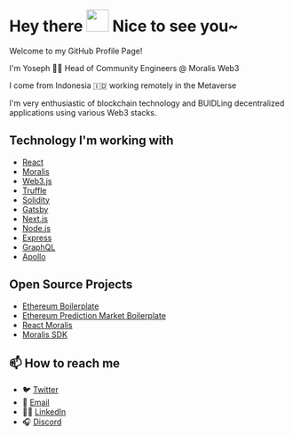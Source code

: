 # Hey there <img src="https://media.giphy.com/media/hvRJCLFzcasrR4ia7z/giphy.gif" width="40px"> Nice to see you~

Welcome to my GitHub Profile Page!

I'm Yoseph 👨‍💻 Head of Community Engineers @ Moralis Web3

I come from Indonesia 🇮🇩 working remotely in the Metaverse

I'm very enthusiastic of blockchain technology and BUIDLing decentralized applications using various Web3 stacks.

## Technology I'm working with
- [React](https://reactjs.org/)
- [Moralis](https://moralis.io/)
- [Web3.js](https://web3js.readthedocs.io/en/v1.5.2/)
- [Truffle](https://trufflesuite.com/docs/truffle/getting-started/truffle-with-metamask.html)
- [Solidity](https://docs.soliditylang.org/)
- [Gatsby](https://www.gatsbyjs.com/)
- [Next.js](https://nextjs.org/)
- [Node.js](https://nodejs.org/)
- [Express](https://expressjs.com/)
- [GraphQL](https://graphql.org/)
- [Apollo](https://apollographql.com/)

## Open Source Projects
- [Ethereum Boilerplate](https://github.com/ethereum-boilerplate/ethereum-boilerplate)
- [Ethereum Prediction Market Boilerplate](https://github.com/ethereum-boilerplate/ethereum-prediction-market-boilerplate)
- [React Moralis](https://github.com/MoralisWeb3/react-moralis)
- [Moralis SDK](https://github.com/MoralisWeb3/Moralis-JS-SDK)

## 📫 How to reach me
- 🐦 [Twitter](https://twitter.com/YSoenggoro)
- 📩 [Email](mailto:nikolas@morali.io)
- 👨‍💼 [LinkedIn](https://www.linkedin.com/in/yosephksoenggoro/)
- 🎧 [Discord](https://discordapp.com/users/699187270455918664)
